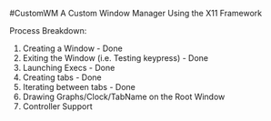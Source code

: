 #CustomWM
A Custom Window Manager Using the X11 Framework

Process Breakdown:
1. Creating a Window - Done
2. Exiting the Window (i.e. Testing keypress) - Done
3. Launching Execs - Done
4. Creating tabs - Done
5. Iterating between tabs - Done
6. Drawing Graphs/Clock/TabName on the Root Window
7. Controller Support
